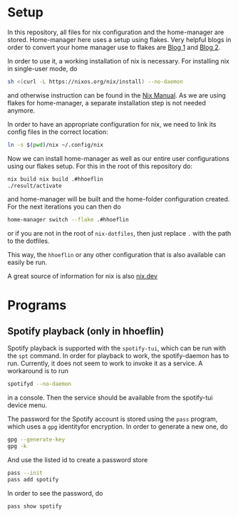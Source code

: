# Setup

In this repository, all files for nix configuration and the home-manager are stored.
Home-manager here uses a setup using flakes. Very helpful blogs in order to
convert your home manager use to flakes are [Blog 1][blog_1] and [Blog 2][blog_2].

[blog_1]: https://dee.underscore.world/blog/home-manager-flakes/
[blog_2]: https://dzone.com/articles/nixos-home-manager-on-native-nix-flake-installatio

In order to use it, a working installation of nix is necessary. For installing nix in
single-user mode, do

```bash
sh <(curl -L https://nixos.org/nix/install) --no-daemon
```
and otherwise instruction can be found in the [Nix Manual][nix_manual_install]. As we
are using flakes for home-manager, a separate installation step is not
needed anymore.

[nix_manual_install]: https://nixos.org/manual/nix/unstable/installation/installing-binary.html

In order to have an appropriate configuration for nix, we need to link
its config files in the correct location:

```bash
ln -s $(pwd)/nix ~/.config/nix
```

Now we can install home-manager as well as our entire user configurations using our flakes setup.
For this in the root of this repository do:

```bash
nix build nix build .#hhoeflin
./result/activate
```

and home-manager will be built and the home-folder configuration created. For the
next iterations you can then do

```bash
home-manager switch --flake .#hhoeflin
```
or if you are not in the root of `nix-dotfiles`, then just replace `.` with the
path to the dotfiles.

This way, the `hhoeflin` or any other configuration that is also available
can easily be run.

A great source of information for nix is also [nix.dev][nix.dev]

[nix.dev]: https://nix.dev/

# Programs

## Spotify playback (only in hhoeflin)

Spotify playback is supported with the `spotify-tui`, which can be run with the `spt` command.
In order for playback to work, the spotify-daemon has to run. Currently, it does not seem
to work to invoke it as a service. A workaround is to run
```bash
spotifyd --no-daemon
```
in a console. Then the service should be available from the spotify-tui device menu.

The password for the Spotify account is stored using the `pass` program, which uses
a `gpg` identityfor encryption. In order to generate a new one, do
```bash
gpg --generate-key
gpg -k
```

And use the listed id to create a password store

```bash
pass --init
pass add spotify
```

In order to see the password, do
```
pass show spotify
```
